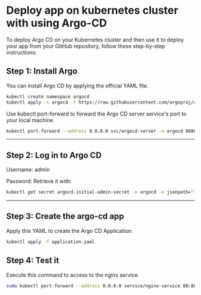 # Deploy app on kubernetes cluster with using Argo-CD

To deploy Argo CD on your Kubernetes cluster and then use it to deploy your app from your GitHub repository, follow
these step-by-step instructions:

## Step 1: Install Argo

You can install Argo CD by applying the official YAML file.

```bash
kubectl create namespace argocd
kubectl apply -n argocd -f https://raw.githubusercontent.com/argoproj/argo-cd/stable/manifests/install.yaml
```

Use kubectl port-forward to forward the Argo CD server service's port to your local machine.

```bash
kubectl port-forward --address 0.0.0.0 svc/argocd-server -n argocd 8080:443
```

---

## Step 2: Log in to Argo CD

Username: admin

Password: Retrieve it with:

```bash
kubectl get secret argocd-initial-admin-secret -n argocd -o jsonpath="{.data.password}" | base64 -d
``` 

---

## Step 3: Create the argo-cd app

Apply this YAML to create the Argo CD Application:

```bash
kubectl apply -f application.yaml
``` 

## Step 4: Test it

Execute this command to access to the nginx service.
```bash
sudo kubectl port-forward --address 0.0.0.0 service/nginx-service 80:80
``` 
